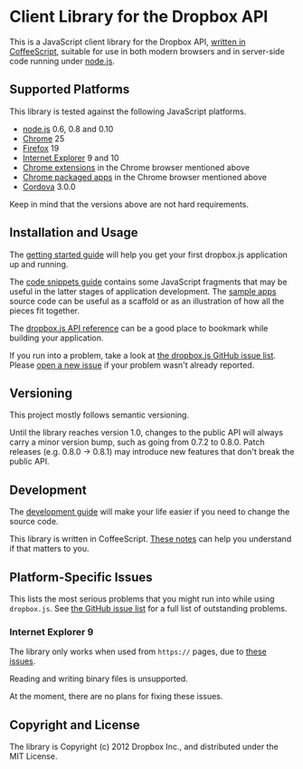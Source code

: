 # Client Library for the Dropbox API

This is a JavaScript client library for the Dropbox API,
[written in CoffeeScript](./guides/coffee_faq.md), suitable for use in both modern
browsers and in server-side code running under [node.js](http://nodejs.org/).


## Supported Platforms

This library is tested against the following JavaScript platforms.

* [node.js](http://nodejs.org/) 0.6, 0.8 and 0.10
* [Chrome](http://www.google.com/chrome) 25
* [Firefox](http://www.mozilla.org/firefox) 19
* [Internet Explorer](https://github.com/xdissent/ievms) 9 and 10
* [Chrome extensions](http://developer.chrome.com/extensions) in the Chrome
  browser mentioned above
* [Chrome packaged apps](http://developer.chrome.com/apps/) in the Chrome
  browser mentioned above
* [Cordova](http://cordova.apache.org/) 3.0.0

Keep in mind that the versions above are not hard requirements.


## Installation and Usage

The [getting started guide](./guides/getting_started.md) will help you get your
first dropbox.js application up and running.

The [code snippets guide](./guides/snippets.md) contains some JavaScript
fragments that may be useful in the latter stages of application development.
The [sample apps](./samples/) source code can be useful as a scaffold or as an
illustration of how all the pieces fit together.

The
[dropbox.js API reference](http://coffeedoc.info/github/dropbox/dropbox-js/master/class_index.html)
can be a good place to bookmark while building your application.

If you run into a problem, take a look at
[the dropbox.js GitHub issue list](https://github.com/dropbox/dropbox-js/issues).
Please [open a new issue](https://github.com/dropbox/dropbox-js/issues/new)
if your problem wasn't already reported.


## Versioning

This project mostly follows semantic versioning.

Until the library reaches version 1.0, changes to the public API will always
carry a minor version bump, such as going from 0.7.2 to 0.8.0. Patch releases
(e.g. 0.8.0 -> 0.8.1) may introduce new features that don't break the public
API.


## Development

The [development guide](./guides/development.md) will make your life easier if
you need to change the source code.

This library is written in CoffeeScript.
[These notes](./guides/coffee_faq.md) can help you understand if that matters
to you.


## Platform-Specific Issues

This lists the most serious problems that you might run into while using
`dropbox.js`. See
[the GitHub issue list](https://github.com/dropbox/dropbox-js/issues) for a
full list of outstanding problems.

### Internet Explorer 9

The library only works when used from `https://` pages, due to
[these issues](http://blogs.msdn.com/b/ieinternals/archive/2010/05/13/xdomainrequest-restrictions-limitations-and-workarounds.aspx).

Reading and writing binary files is unsupported.

At the moment, there are no plans for fixing these issues.


## Copyright and License

The library is Copyright (c) 2012 Dropbox Inc., and distributed under the MIT
License.
